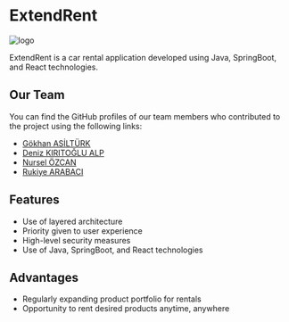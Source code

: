 # ExtendRent
![logo](https://github.com/GokhanAsilturk/tobeto_rentAcar_crew_project/src/main/assets/extendRentLogoV1.png)


ExtendRent is a car rental application developed using Java, SpringBoot, and React technologies.

## Our Team

You can find the GitHub profiles of our team members who contributed to the project using the following links:
- [Gökhan ASİLTÜRK](https://github.com/GokhanAsilturk)
- [Deniz KIRITOĞLU ALP](https://github.com/DnzErnOck)
- [Nursel ÖZCAN](https://github.com/Nurselina)
- [Rukiye ARABACI](https://github.com/Rkye)

## Features

- Use of layered architecture
- Priority given to user experience
- High-level security measures
- Use of Java, SpringBoot, and React technologies

## Advantages

- Regularly expanding product portfolio for rentals
- Opportunity to rent desired products anytime, anywhere
